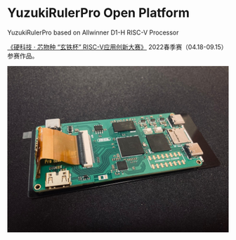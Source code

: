 # YuzukiRulerPro Open Platform
YuzukiRulerPro based on Allwinner D1-H RISC-V Processor

[《硬科技 · 芯物种 “玄铁杯” RISC-V应用创新大赛》](https://occ.t-head.cn/development/activities/occ-competition?spm=a2cl5.14290816.0.0.d3ef180fUJ9XKa&id=4035399422568370176) 2022春季赛（04.18-09.15） 参赛作品。

![YuzukiRulerPro](/Bitmap/YuzukiRulerPro.jpg)
